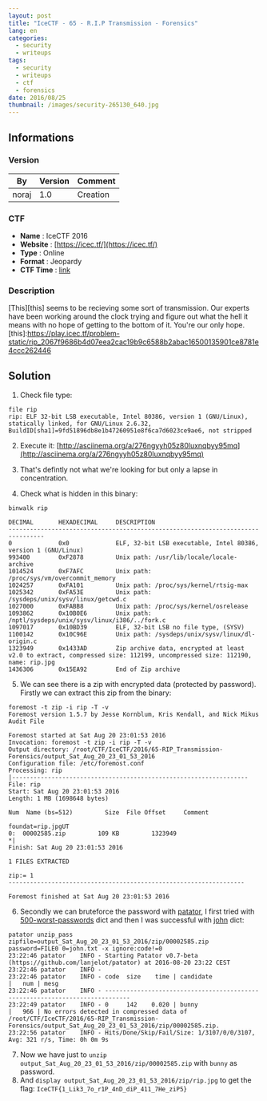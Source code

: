 ```yaml
---
layout: post
title: "IceCTF - 65 - R.I.P Transmission - Forensics"
lang: en
categories:
  - security
  - writeups
tags:
  - security
  - writeups
  - ctf
  - forensics
date: 2016/08/25
thumbnail: /images/security-265130_640.jpg
---
```

## Informations

### Version

| By    | Version | Comment
| ---   | ---     | ---
| noraj | 1.0     | Creation

### CTF

- **Name** : IceCTF 2016
- **Website** : [https://icec.tf/](https://icec.tf/)
- **Type** : Online
- **Format** : Jeopardy
- **CTF Time** : [link](https://ctftime.org/event/319)

### Description

[This][this] seems to be recieving some sort of transmission. Our experts have been working around the clock trying and figure out what the hell it means with no hope of getting to the bottom of it. You're our only hope.
[this]:https://play.icec.tf/problem-static/rip_2067f9686b4d07eea2cac19b9c6588b2abac16500135901ce8781e4ccc262446

## Solution

1. Check file type:
```
file rip
rip: ELF 32-bit LSB executable, Intel 80386, version 1 (GNU/Linux), statically linked, for GNU/Linux 2.6.32, BuildID[sha1]=9fd51896db8e1b47260951e8f6ca7d6023ce9ae6, not stripped
```
2. Execute it: [http://asciinema.org/a/276ngyyh05z80luxnqbyy95mq](http://asciinema.org/a/276ngyyh05z80luxnqbyy95mq)

3. That's defintly not what we're looking for but only a lapse in concentration.
4. Check what is hidden in this binary:
```
binwalk rip

DECIMAL       HEXADECIMAL     DESCRIPTION
--------------------------------------------------------------------------------
0             0x0             ELF, 32-bit LSB executable, Intel 80386, version 1 (GNU/Linux)
993400        0xF2878         Unix path: /usr/lib/locale/locale-archive
1014524       0xF7AFC         Unix path: /proc/sys/vm/overcommit_memory
1024257       0xFA101         Unix path: /proc/sys/kernel/rtsig-max
1025342       0xFA53E         Unix path: /sysdeps/unix/sysv/linux/getcwd.c
1027000       0xFABB8         Unix path: /proc/sys/kernel/osrelease
1093862       0x10B0E6        Unix path: /nptl/sysdeps/unix/sysv/linux/i386/../fork.c
1097017       0x10BD39        ELF, 32-bit LSB no file type, (SYSV)
1100142       0x10C96E        Unix path: /sysdeps/unix/sysv/linux/dl-origin.c
1323949       0x1433AD        Zip archive data, encrypted at least v2.0 to extract, compressed size: 112199, uncompressed size: 112190, name: rip.jpg
1436306       0x15EA92        End of Zip archive
```
5. We can see there is a zip with encrypted data (protected by password). Firstly we can extract this zip from the binary:
```
foremost -t zip -i rip -T -v
Foremost version 1.5.7 by Jesse Kornblum, Kris Kendall, and Nick Mikus
Audit File

Foremost started at Sat Aug 20 23:01:53 2016
Invocation: foremost -t zip -i rip -T -v
Output directory: /root/CTF/IceCTF/2016/65-RIP_Transmission-Forensics/output_Sat_Aug_20_23_01_53_2016
Configuration file: /etc/foremost.conf
Processing: rip
|------------------------------------------------------------------
File: rip
Start: Sat Aug 20 23:01:53 2016
Length: 1 MB (1698648 bytes)

Num	 Name (bs=512)	       Size	 File Offset	 Comment

foundat=rip.jpgUT
0:	00002585.zip 	     109 KB 	    1323949 	 
*|
Finish: Sat Aug 20 23:01:53 2016

1 FILES EXTRACTED

zip:= 1
------------------------------------------------------------------

Foremost finished at Sat Aug 20 23:01:53 2016
```
6. Secondly we can bruteforce the password with [patator][patator], I first tried with [500-worst-passwords][500-worst-passwords] dict and then I was successful with [john][john] dict:
```
patator unzip_pass zipfile=output_Sat_Aug_20_23_01_53_2016/zip/00002585.zip password=FILE0 0=john.txt -x ignore:code!=0
23:22:46 patator    INFO - Starting Patator v0.7-beta (https://github.com/lanjelot/patator) at 2016-08-20 23:22 CEST
23:22:46 patator    INFO -                                                                              
23:22:46 patator    INFO - code  size    time | candidate                          |   num | mesg
23:22:46 patator    INFO - -----------------------------------------------------------------------------
23:22:49 patator    INFO - 0     142    0.020 | bunny                              |   966 | No errors detected in compressed data of /root/CTF/IceCTF/2016/65-RIP_Transmission-Forensics/output_Sat_Aug_20_23_01_53_2016/zip/00002585.zip.
23:22:56 patator    INFO - Hits/Done/Skip/Fail/Size: 1/3107/0/0/3107, Avg: 321 r/s, Time: 0h 0m 9s
```
7. Now we have just to `unzip output_Sat_Aug_20_23_01_53_2016/zip/00002585.zip` with `bunny` as password.
8. And `display output_Sat_Aug_20_23_01_53_2016/zip/rip.jpg` to get the flag:  `IceCTF{1_Lik3_7o_r1P_4nD_diP_411_7He_ziP5}`

[patator]:https://github.com/lanjelot/patator
[500-worst-passwords]:http://downloads.skullsecurity.org/passwords/500-worst-passwords.txt.bz2
[john]:http://downloads.skullsecurity.org/passwords/john.txt.bz2
